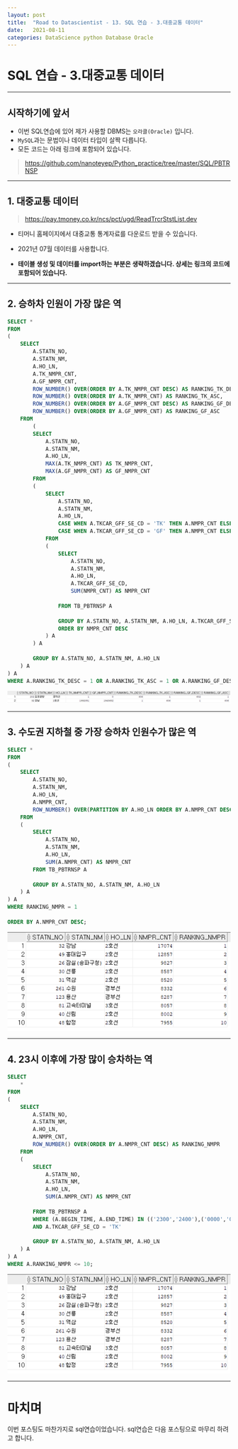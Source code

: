 ```yaml
---
layout: post
title:  "Road to Datascientist - 13. SQL 연습 - 3.대중교통 데이터"
date:   2021-08-11
categories: DataScience python Database Oracle
---
```

# SQL 연습 - 3.대중교통 데이터
---

## 시작하기에 앞서

* 이번 SQL연습에 있어 제가 사용할 DBMS는 `오라클(Oracle)` 입니다.
* `MySQL`과는 문법이나 데이터 타입이 살짝 다릅니다.
* 모든 코드는 아래 링크에 포함되어 있습니다.
> <https://github.com/nanoteyep/Python_practice/tree/master/SQL/PBTRNSP>

---

## 1. 대중교통 데이터

> <https://pay.tmoney.co.kr/ncs/pct/ugd/ReadTrcrStstList.dev>

* 티머니 홈페이지에서 대중교통 통계자료를 다운로드 받을 수 있습니다.
* 2021년 07월 데이터를 사용합니다.

* **테이블 생성 및 데이터를 import하는 부분은 생략하겠습니다. 상세는 링크의 코드에 포함되어 있습니다.**

---

## 2. 승하차 인원이 가장 많은 역

```sql
SELECT *
FROM
(
    SELECT
        A.STATN_NO,
        A.STATN_NM,
        A.HO_LN,
        A.TK_NMPR_CNT,
        A.GF_NMPR_CNT,
        ROW_NUMBER() OVER(ORDER BY A.TK_NMPR_CNT DESC) AS RANKING_TK_DESC,
        ROW_NUMBER() OVER(ORDER BY A.TK_NMPR_CNT) AS RANKING_TK_ASC,
        ROW_NUMBER() OVER(ORDER BY A.GF_NMPR_CNT DESC) AS RANKING_GF_DESC,
        ROW_NUMBER() OVER(ORDER BY A.GF_NMPR_CNT) AS RANKING_GF_ASC
    FROM
        (
        SELECT
            A.STATN_NO,
            A.STATN_NM,
            A.HO_LN,
            MAX(A.TK_NMPR_CNT) AS TK_NMPR_CNT,
            MAX(A.GF_NMPR_CNT) AS GF_NMPR_CNT
        FROM
        (
            SELECT
                A.STATN_NO,
                A.STATN_NM,
                A.HO_LN,
                CASE WHEN A.TKCAR_GFF_SE_CD = 'TK' THEN A.NMPR_CNT ELSE 0 END AS TK_NMPR_CNT,
                CASE WHEN A.TKCAR_GFF_SE_CD = 'GF' THEN A.NMPR_CNT ELSE 0 END AS GF_NMPR_CNT
            FROM
            ( 
                SELECT
                    A.STATN_NO,
                    A.STATN_NM,
                    A.HO_LN,
                    A.TKCAR_GFF_SE_CD,
                    SUM(NMPR_CNT) AS NMPR_CNT
                    
                FROM TB_PBTRNSP A
                
                GROUP BY A.STATN_NO, A.STATN_NM, A.HO_LN, A.TKCAR_GFF_SE_CD
                ORDER BY NMPR_CNT DESC
            ) A
        ) A
        
        GROUP BY A.STATN_NO, A.STATN_NM, A.HO_LN
    ) A
) A
WHERE A.RANKING_TK_DESC = 1 OR A.RANKING_TK_ASC = 1 OR A.RANKING_GF_DESC = 1 OR A.RANKING_GF_ASC = 1;
```

![pbtrnsp_1](/img/pbtrnsp_1.png)

---

## 3. 수도권 지하철 중 가장 승하차 인원수가 많은 역

```sql
SELECT *
FROM
(
    SELECT
        A.STATN_NO,
        A.STATN_NM,
        A.HO_LN,
        A.NMPR_CNT,
        ROW_NUMBER() OVER(PARTITION BY A.HO_LN ORDER BY A.NMPR_CNT DESC) AS RANKING_NMPR
    FROM
    (
        SELECT
            A.STATN_NO,
            A.STATN_NM,
            A.HO_LN,
            SUM(A.NMPR_CNT) AS NMPR_CNT
        FROM TB_PBTRNSP A
        
        GROUP BY A.STATN_NO, A.STATN_NM, A.HO_LN
    ) A
) A
WHERE RANKING_NMPR = 1

ORDER BY A.NMPR_CNT DESC;
```

![pbtrnsp_2](/img/pbtrnsp_3.png)

---

## 4. 23시 이후에 가장 많이 승차하는 역

```sql
SELECT
    *
FROM
(
    SELECT
        A.STATN_NO,
        A.STATN_NM,
        A.HO_LN,
        A.NMPR_CNT,
        ROW_NUMBER() OVER(ORDER BY A.NMPR_CNT DESC) AS RANKING_NMPR
    FROM
    (
        SELECT
            A.STATN_NO,
            A.STATN_NM,
            A.HO_LN,
            SUM(A.NMPR_CNT) AS NMPR_CNT
        
        FROM TB_PBTRNSP A
        WHERE (A.BEGIN_TIME, A.END_TIME) IN (('2300','2400'),('0000','0100'),('0100','0200'),('0200','0300'),('0300','0400'))       -- 23시부터 04시까지로 시간을 한정합니다.
        AND A.TKCAR_GFF_SE_CD = 'TK'
        
        GROUP BY A.STATN_NO, A.STATN_NM, A.HO_LN
    ) A
) A
WHERE A.RANKING_NMPR <= 10;
```

![pbtrnsp_3](/img/pbtrnsp_3.png)

---

# 마치며
이번 포스팅도 마찬가지로 sql연습이었습니다. sql연습은 다음 포스팅으로 마무리 하려고 합니다.